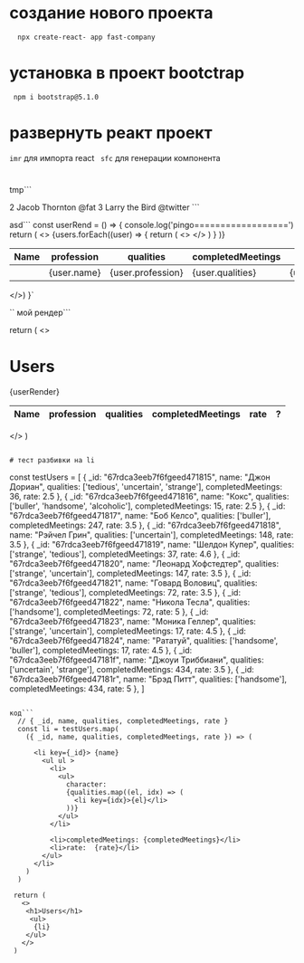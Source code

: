 # создание нового проекта

```  npx create-react- app fast-company```

# установка в проект bootctrap

 ``` npm i bootstrap@5.1.0```

# развернуть реакт проект

```imr```  для импорта react
``` sfc``` для генерации компонента

# 

tmp```
 <tr>
            <th scope="row">2</th>
            <td>Jacob</td>
            <td>Thornton</td>
            <td>@fat</td>
          </tr>
          <tr>
            <th scope="row">3</th>
            <td colspan="2">Larry the Bird</td>
            <td>@twitter</td>
          </tr>
        ```

asd```
const userRend = () => {
    console.log('pingo==================')
    return (
      <>
        <table className="table">
          <thead>
            <tr>
              <th scope="col">Name</th>
              <th scope="col">profession</th>
              <th scope="col">qualities</th>
              <th scope="col">completedMeetings</th>
              <th scope="col">rate</th>
              <th scope="col">?</th>
            </tr>
          </thead>
          <tbody>
            {users.forEach((user) => {
              return (
                <>
                  <tr key={user._id}>
                    <th scope="row"></th>
                    <td >{user.name}</td>
                    <td>{user.profession}</td>
                    <td>{user.qualities}</td>
                    <td>{user.completedMeetings}</td>
                    <td>{user.rate}</td>
                    <td> <button className="btn btn-sm btn-danger" >Del</button></td>
                  </tr>
                </>
              )
            }
            )}
          </tbody>
        </table>
      </>)
  }`
  
  
  ``
мой рендер```

return (
    <>
      <h1>Users</h1>
      <table className="table">
        <thead>
          <tr>
            <th scope="col">Name</th>
            <th scope="col">profession</th>
            <th scope="col">qualities</th>
            <th scope="col">completedMeetings</th>
            <th scope="col">rate</th>
            <th scope="col">?</th>
          </tr>
        </thead>
        <tbody>
          {userRender}
        </tbody>
      </table>
    </>
  )
```

# тест разбивки на li 

```
  const testUsers = [
    {
      _id: "67rdca3eeb7f6fgeed471815",
      name: "Джон Дориан",
      qualities: ['tedious', 'uncertain', 'strange'],
      completedMeetings: 36,
      rate: 2.5
    },
    {
      _id: "67rdca3eeb7f6fgeed471816",
      name: "Кокс",
      qualities: ['buller', 'handsome', 'alcoholic'],
      completedMeetings: 15,
      rate: 2.5
    },
    {
      _id: "67rdca3eeb7f6fgeed471817",
      name: "Боб Келсо",
      qualities: ['buller'],
      completedMeetings: 247,
      rate: 3.5
    },
    {
      _id: "67rdca3eeb7f6fgeed471818",
      name: "Рэйчел Грин",
      qualities: ['uncertain'],
      completedMeetings: 148,
      rate: 3.5
    },
    {
      _id: "67rdca3eeb7f6fgeed471819",
      name: "Шелдон Купер",
      qualities: ['strange', 'tedious'],
      completedMeetings: 37,
      rate: 4.6
    },
    {
      _id: "67rdca3eeb7f6fgeed471820",
      name: "Леонард Хофстедтер",
      qualities: ['strange', 'uncertain'],
      completedMeetings: 147,
      rate: 3.5
    },
    {
      _id: "67rdca3eeb7f6fgeed471821",
      name: "Говард Воловиц",
      qualities: ['strange', 'tedious'],
      completedMeetings: 72,
      rate: 3.5
    },
    {
      _id: "67rdca3eeb7f6fgeed471822",
      name: "Никола Тесла",
      qualities: ['handsome'],
      completedMeetings: 72,
      rate: 5
    },
    {
      _id: "67rdca3eeb7f6fgeed471823",
      name: "Моника Геллер",
      qualities: ['strange', 'uncertain'],
      completedMeetings: 17,
      rate: 4.5
    },
    {
      _id: "67rdca3eeb7f6fgeed471824",
      name: "Рататуй",
      qualities: ['handsome', 'buller'],
      completedMeetings: 17,
      rate: 4.5
    },
    {
      _id: "67rdca3eeb7f6fgeed47181f",
      name: "Джоуи Триббиани",
      qualities: ['uncertain', 'strange'],
      completedMeetings: 434,
      rate: 3.5
    },
    {
      _id: "67rdca3eeb7f6fgeed47181r",
      name: "Брэд Питт",
      qualities: ['handsome'],
      completedMeetings: 434,
      rate: 5
    },
  ]

```

код```
  // { _id, name, qualities, completedMeetings, rate }
  const li = testUsers.map(
    ({ _id, name, qualities, completedMeetings, rate }) => (

      <li key={_id}> {name}
        <ul ul >
          <li>
            <ul>
              character:
              {qualities.map((el, idx) => (
                <li key={idx}>{el}</li>
              ))}
            </ul>
          </li>

          <li>completedMeetings: {completedMeetings}</li>
          <li>rate:  {rate}</li>
        </ul>
      </li>
    )
  )

 return (
   <>
    <h1>Users</h1>
     <ul>
      {li}
    </ul>
   </>
 )

```




